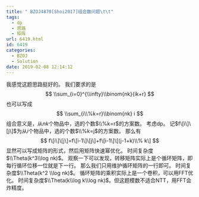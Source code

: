 ```yaml
---
title: " BZOJ4870[Shoi2017]组合数问题\t\t"
tags:
  - dp
  - 思路
  - 矩阵
url: 6419.html
id: 6419
categories:
  - BZOJ
  - Solution
date: 2019-02-08 12:14:12
---
```


我感觉这题思路挺好的。 我们要求的是 $$ \\sum_{i=0}^{\\infty}\\binom{nk}{ik+r} $$ 也可以写成 $$ \\sum_{i\\%k=r}\\binom{nk} i $$ 组合意义是，从$nk$个物品中，选的个数$\\%k=r$的方案数。 考虑dp。 记$f\[i\]\[j\]$为从$i$个物品中，选的个数$\\%k=j$的方案数。 那么有 $$ f\[i\]\[j\]=f\[i-1\]\[j\]+f\[i-1\]\[(j-1+k)\\% k\] $$ 显然可以写成矩阵的形式，然后用矩阵快速幂优化。 时间复杂度$\\Theta(k^3\\log nk)$。 观察一下可以发现，转移矩阵实际上是个循环矩阵，即每行循环位移一位就是下一行。 那么我们只用维护循环矩阵的一行即可。 时间复杂度$\\Theta(k^2 \\log nk)​$。 循环矩阵的乘积实际上是一个卷积，可以用FFT优化。 时间复杂度$\\Theta(k\\log k\\log nk)$。但这题模数不适合NTT，用FFT会炸精度。
